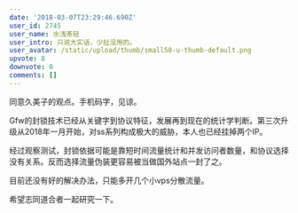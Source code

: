 ```yaml
---
date: '2018-03-07T23:29:46.690Z'
user_id: 2745
user_name: 水浅茶轻
user_intro: 只说大实话，少扯没用的。
user_avatar: /static/upload/thumb/small50-u-thumb-default.png
upvote: 8
downvote: 0
comments: []
---
```


同意久美子的观点。手机码字，见谅。

Gfw的封锁技术已经从关键字到协议特征，发展再到现在的统计学判断。第三次升级从2018年一月开始，对ss系列构成极大的威胁，本人也已经挂掉两个IP。

经过观察测试，封锁依据可能是靠短时间流量统计和并发访问者数量，和协议选择没有关系。反而选择流量伪装更容易被当做国外站点一封了之。

目前还没有好的解决办法，只能多开几个小vps分散流量。

希望志同道合者一起研究一下。
